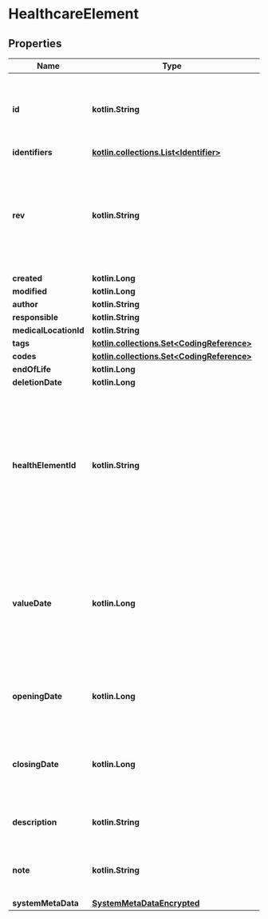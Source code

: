 
# HealthcareElement

## Properties
Name | Type | Description | Notes
------------ | ------------- | ------------- | -------------
**id** | **kotlin.String** | The Id of the healthcare element. We encourage using either a v4 UUID or a HL7 Id. |  [optional]
**identifiers** | [**kotlin.collections.List&lt;Identifier&gt;**](Identifier.md) |  | 
**rev** | **kotlin.String** | The revision of the healthcare element in the database, used for conflict management / optimistic locking. |  [optional]
**created** | **kotlin.Long** |  |  [optional]
**modified** | **kotlin.Long** |  |  [optional]
**author** | **kotlin.String** |  |  [optional]
**responsible** | **kotlin.String** |  |  [optional]
**medicalLocationId** | **kotlin.String** |  |  [optional]
**tags** | [**kotlin.collections.Set&lt;CodingReference&gt;**](CodingReference.md) |  | 
**codes** | [**kotlin.collections.Set&lt;CodingReference&gt;**](CodingReference.md) |  | 
**endOfLife** | **kotlin.Long** |  |  [optional]
**deletionDate** | **kotlin.Long** |  |  [optional]
**healthElementId** | **kotlin.String** | The logical id of the healthcare element, used to link together different versions of the same healthcare element. We encourage using either a v4 UUID or a HL7 Id. |  [optional]
**valueDate** | **kotlin.Long** | The date (unix epoch in ms) when the healthcare element is noted to have started and also closes on the same date |  [optional]
**openingDate** | **kotlin.Long** | The date (unix epoch in ms) of the start of the healthcare element. |  [optional]
**closingDate** | **kotlin.Long** | The date (unix epoch in ms) marking the end of the healthcare element. |  [optional]
**description** | **kotlin.String** | Description of the healthcare element. |  [optional]
**note** | **kotlin.String** | A text note (can be confidential, encrypted by default). |  [optional]
**systemMetaData** | [**SystemMetaDataEncrypted**](SystemMetaDataEncrypted.md) |  |  [optional]



